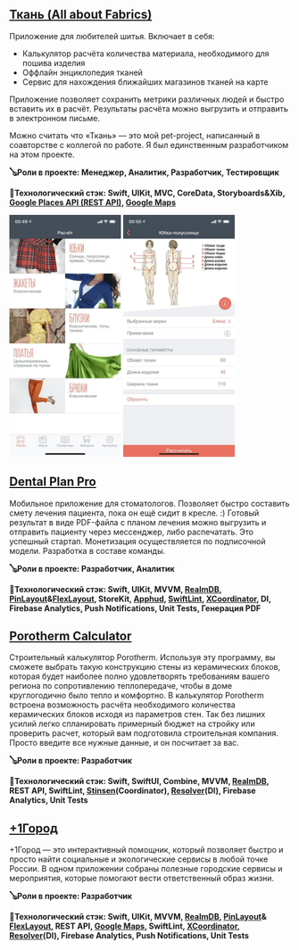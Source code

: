 ## [Ткань (All about Fabrics)](https://apps.apple.com/ru/app/%D1%82%D0%BA%D0%B0%D0%BD%D1%8C/id1105116327)
Приложение для любителей шитья. Включает в себя:
* Калькулятор расчёта количества материала, необходимого для пошива изделия
* Оффлайн энциклопедия тканей
* Сервис для нахождения ближайших магазинов тканей на карте

Приложение позволяет сохранить метрики различных людей и быстро вставить их в расчёт. Результаты расчёта можно выгрузить и отправить в электронном письме.

Можно считать что «Ткань» — это мой pet-project, написанный в соавторстве с коллегой по работе. Я был единственным разработчиком на этом проекте.

**🪕Роли в проекте: Менеджер, Аналитик, Разработчик, Тестировщик**

**🔨Технологический стэк: Swift, UIKit, MVC, CoreData, Storyboards&Xib, [Google Places API (REST API)](https://developers.google.com/maps/documentation/places/ios-sdk), [Google Maps](https://github.com/googlemaps/ios-maps-sdk)**
<p float="left">
<img src="Resources/main.jpg" alt="" width="200"/>
<img src="Resources/calculator.jpg" alt="" width="200"/>
</p>

## [Dental Plan Pro](https://apps.apple.com/ru/app/dental-plan-pro/id1471044094)
Мобильное приложение для стоматологов. Позволяет быстро составить смету лечения пациента, пока он ещё сидит в кресле. :)
Готовый результат в виде PDF-файла с планом лечения можно выгрузить и отправить пациенту через мессенджер, либо распечатать.
Это успешный стартап. Монетизация осуществляется по подписочной модели. Разработка в составе команды.

**🪕Роли в проекте: Разработчик, Аналитик**

**🔨Технологический стэк: Swift, UIKit, MVVM, [RealmDB](https://github.com/realm/realm-swift), [PinLayout](https://github.com/layoutBox/PinLayout)&[FlexLayout](https://github.com/layoutBox/FlexLayout), StoreKit, [Apphud](https://github.com/apphud/ApphudSDK), [SwiftLint](https://github.com/realm/SwiftLint), [XCoordinator](https://github.com/QuickBirdEng/XCoordinator), DI, Firebase Analytics, Push Notifications, Unit Tests, Генерация PDF**

## [Porotherm Calculator](https://apps.apple.com/ru/app/porotherm-calc/id1584639021)
Cтроительный калькулятор Porotherm. Используя эту программу, вы сможете выбрать такую конструкцию стены из керамических блоков, которая будет наиболее полно удовлетворять требованиям вашего региона по сопротивлению теплопередаче, чтобы в доме круглогодично было тепло и комфортно.
В калькулятор Porotherm встроена возможность расчёта необходимого количества керамических блоков исходя из параметров стен. Так без лишних усилий легко спланировать примерный бюджет на стройку или проверить расчет, который вам подготовила строительная компания. Просто введите все нужные данные, и он посчитает за вас.

**🪕Роли в проекте: Разработчик**

**🔨Технологический стэк: Swift, SwiftUI, Combine, MVVM, [RealmDB](https://github.com/realm/realm-swift), REST API, SwiftLint, [Stinsen](https://github.com/rundfunk47/stinsen)(Coordinator), [Resolver](https://github.com/hmlongco/Resolver)(DI), Firebase Analytics, Unit Tests**

## [+1Город](https://apps.apple.com/ru/app/1%D0%B3%D0%BE%D1%80%D0%BE%D0%B4-%D1%8D%D0%BA%D0%BE-%D0%BA%D0%B0%D1%80%D1%82%D0%B0-%D0%B8-%D0%BD%D0%B0%D0%B2%D0%B8%D0%B3%D0%B0%D1%82%D0%BE%D1%80/id1505256876)
+1Город — это интерактивный помощник, который позволяет быстро и просто найти социальные и экологические сервисы в любой точке России.
В одном приложении собраны полезные городские сервисы и мероприятия, которые помогают вести ответственный образ жизни.

**🪕Роли в проекте: Разработчик**

**🔨Технологический стэк: Swift, UIKit, MVVM, [RealmDB](https://github.com/realm/realm-swift), [PinLayout](https://github.com/layoutBox/PinLayout)& [FlexLayout](https://github.com/layoutBox/FlexLayout), REST API, [Google Maps](https://github.com/googlemaps/ios-maps-sdk), SwiftLint, [XCoordinator](https://github.com/QuickBirdEng/XCoordinator), [Resolver](https://github.com/hmlongco/Resolver)(DI), Firebase Analytics, Push Notifications, Unit Tests**
